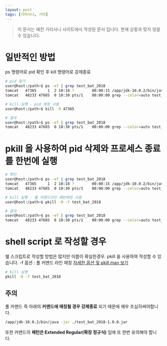 ```yaml
---
layout: post
tags: [가리사니, 기타]
---
```


> 이 문서는 예전 가리사니 사이트에서 작성된 문서 입니다.
현재 상황과 맞지 않을 수 있습니다.


# 일반적인 방법
ps 명령어로 pid 확인 후
kill 명령어로 강제종료
``` bash
# pid 찾기
user@host:/path>$ ps -ef | grep test_bat_2018
tomcat   47365     1  2 10:18 ?        00:00:15 /app/jdk-10.0.2/bin/java -jar ./test_bat_2018-1.0.0.jar
tomcat   48233 47685  0 10:30 pts/1    00:00:00 grep --color=auto test_bat_2018

# kill 실행 - pid 매칭 사용
user@host:/path>$ kill -9 47365

# 결과
user@host:/path>$ ps -ef | grep test_bat_2018
tomcat   48233 47685  0 10:30 pts/1    00:00:00 grep --color=auto test_bat_2018
```

# pkill 을 사용하여 pid 삭제와 프로세스 종료를 한번에 실행
``` bash
# 확인
user@host:/path>$ ps -ef | grep test_bat_2018
tomcat   47365     1  2 10:18 ?        00:00:15 /app/jdk-10.0.2/bin/java -jar ./test_bat_2018-1.0.0.jar
tomcat   48233 47685  0 10:30 pts/1    00:00:00 grep --color=auto test_bat_2018

# kill 실행 - 풀 커맨드라인 패턴매칭 사용
user@host:/path>$ pkill -9 -f test_bat_2018

# 결과
user@host:/path>$ ps -ef | grep test_bat_2018
tomcat   48233 47685  0 10:30 pts/1    00:00:00 grep --color=auto test_bat_2018
```

# shell script 로 작성할 경우
쉘 스크립트로 작성할 방법은 많지만 이름이 확실한경우.
pkill 을 사용하여 작성할 수 있습니다.
-f 옵션 : 풀 커맨드 라인 매칭
[자세한 옵션 및 pkill man 보기](https://linux.die.net/man/1/pkill)
``` bash
# kill 실행
pkill -9 -f test_bat_2018
```
## 주의
풀 커맨드 즉 아래의 **커맨드에 매칭될 경우 강제종료** 되기 때문에 매우 조심히써야합니다.
``` bash
/app/jdk-10.0.2/bin/java -jar ./test_bat_2018-1.0.0.jar
```
또한 커맨드의 **패턴은 Extended Regular(확장 정규식)** 임에 또 한번 유의해야 합니다.